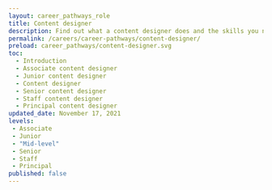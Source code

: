 ```yaml
---
layout: career_pathways_role
title: Content designer
description: Find out what a content designer does and the skills you need to do the job.
permalink: /careers/career-pathways/content-designer/
preload: career_pathways/content-designer.svg
toc:
  - Introduction
  - Associate content designer
  - Junior content designer
  - Content designer
  - Senior content designer
  - Staff content designer
  - Principal content designer
updated_date: November 17, 2021
levels:
 - Associate
 - Junior
 - "Mid-level"
 - Senior
 - Staff
 - Principal
published: false
---
```


